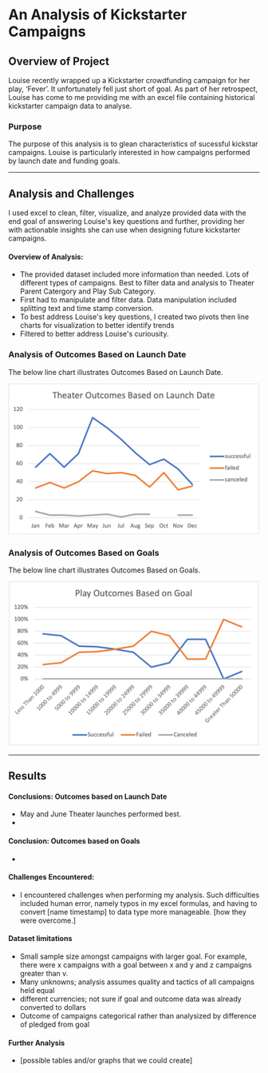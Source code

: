 # An Analysis of Kickstarter Campaigns

## Overview of Project
Louise recently wrapped up a Kickstarter crowdfunding campaign for her play, ‘Fever’. It unfortunately fell just short of goal. As part of her retrospect, Louise has come to me providing me with an excel file containing historical kickstarter campaign data to analyse.

### Purpose
The purpose of this analysis is to glean characteristics of sucessful kickstar campaigns. Louise is particularly interested in how campaigns performed by launch date and funding goals. 

---

## Analysis and Challenges

I used excel to clean, filter, visualize, and analyze provided data with the end goal of answering Louise's key questions and further, providing her with actionable insights she can use when designing future kickstarter campaigns.

#### Overview of Analysis: 

- The provided dataset included more information than needed. Lots of different types of campaigns. Best to filter data and analysis to Theater Parent Catergory and Play Sub Category.
- First had to manipulate and filter data. Data manipulation included splitting text and time stamp conversion.
- To best address Louise's key questions, I created two pivots then line charts for visualization to better identify trends
- Filtered to better address Louise's curiousity.

### Analysis of Outcomes Based on Launch Date

The below line chart illustrates Outcomes Based on Launch Date.

![image 1](Resources/Theater_Outcomes_vs_Launch.png)

### Analysis of Outcomes Based on Goals

The below line chart illustrates Outcomes Based on Goals.

![image](Resources/Outcomes_vs_Goals.png)

---

## Results

#### Conclusions: Outcomes based on Launch Date

- May and June Theater launches performed best.
-

#### Conclusion: Outcomes based on Goals

- 

#### Challenges Encountered: 
 
- I encountered challenges when performing my analysis. Such difficulties included human error, namely typos in my excel formulas, and having to convert [name timestamp] to data type more manageable. [how they were overcome.]

#### Dataset limitations

- Small sample size amongst campaigns with larger goal. For example, there were x campaigns with a goal between x and y and z campaigns greater than v.
- Many unknowns; analysis assumes quality and tactics of all campaigns held equal
- different currencies; not sure if goal and outcome data was already converted to dollars
- Outcome of campaigns categorical rather than analysized by difference of pledged from goal

#### Further Analysis

- [possible tables and/or graphs that we could create]
